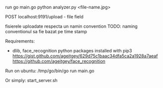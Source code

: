 run go main.go
python analyzer.py <file-name.jpg>

POST localhost:9191/upload - file field

fisierele uploadate respecta un namin convention
TODO: naming conventionul sa fie bazat pe time stamp

Requirements:
- dlib, face_recognition python packages installed with pip3
https://gist.github.com/ageitgey/629d75c1baac34dfa5ca2a1928a7aeaf
https://github.com/ageitgey/face_recognition

Run on ubuntu:
/tmp/go/bin/go run main.go

Or simply:
start_server.sh
